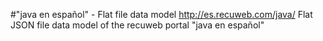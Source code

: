 #"java en español" - Flat file data model
http://es.recuweb.com/java/
Flat JSON file data model of the recuweb portal "java en español"

